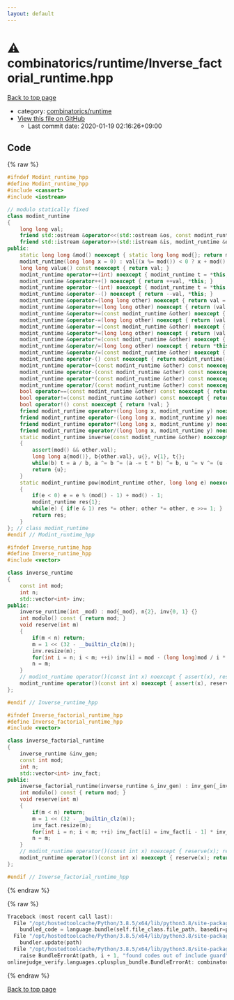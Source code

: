 ```yaml
---
layout: default
---
```


<!-- mathjax config similar to math.stackexchange -->
<script type="text/javascript" async
  src="https://cdnjs.cloudflare.com/ajax/libs/mathjax/2.7.5/MathJax.js?config=TeX-MML-AM_CHTML">
</script>
<script type="text/x-mathjax-config">
  MathJax.Hub.Config({
    TeX: { equationNumbers: { autoNumber: "AMS" }},
    tex2jax: {
      inlineMath: [ ['$','$'] ],
      processEscapes: true
    },
    "HTML-CSS": { matchFontHeight: false },
    displayAlign: "left",
    displayIndent: "2em"
  });
</script>

<script type="text/javascript" src="https://cdnjs.cloudflare.com/ajax/libs/jquery/3.4.1/jquery.min.js"></script>
<script src="https://cdn.jsdelivr.net/npm/jquery-balloon-js@1.1.2/jquery.balloon.min.js" integrity="sha256-ZEYs9VrgAeNuPvs15E39OsyOJaIkXEEt10fzxJ20+2I=" crossorigin="anonymous"></script>
<script type="text/javascript" src="../../../assets/js/copy-button.js"></script>
<link rel="stylesheet" href="../../../assets/css/copy-button.css" />


# :warning: combinatorics/runtime/Inverse_factorial_runtime.hpp

<a href="../../../index.html">Back to top page</a>

* category: <a href="../../../index.html#16433cc04c471e1e6dbf9e346eeaab28">combinatorics/runtime</a>
* <a href="{{ site.github.repository_url }}/blob/master/combinatorics/runtime/Inverse_factorial_runtime.hpp">View this file on GitHub</a>
    - Last commit date: 2020-01-19 02:16:26+09:00




## Code

<a id="unbundled"></a>
{% raw %}
```cpp
#ifndef Modint_runtime_hpp
#define Modint_runtime_hpp
#include <cassert>
#include <iostream>

// modulo statically fixed
class modint_runtime
{
    long long val;
    friend std::ostream &operator<<(std::ostream &os, const modint_runtime &other) noexcept { return os << other.val; }
    friend std::istream &operator>>(std::istream &is, modint_runtime &other) noexcept { long long val; other = modint_runtime((is >> val, val)); return is; }
public:
    static long long &mod() noexcept { static long long mod{}; return mod; }
    modint_runtime(long long x = 0) : val{(x %= mod()) < 0 ? x + mod() : x} {}
    long long value() const noexcept { return val; }
    modint_runtime operator++(int) noexcept { modint_runtime t = *this; return ++val, t; }
    modint_runtime &operator++() noexcept { return ++val, *this; }
    modint_runtime operator--(int) noexcept { modint_runtime t = *this; return --val, t; }
    modint_runtime &operator--() noexcept { return --val, *this; }
    modint_runtime &operator=(long long other) noexcept { return val = (other %= mod()) < 0 ? other + mod() : other, *this; }
    modint_runtime &operator+=(long long other) noexcept { return (val += other % mod()) < mod() ? 0 : val -= mod(), *this; }
    modint_runtime &operator+=(const modint_runtime &other) noexcept { return (val += other.val) < mod() ? 0 : val -= mod(), *this; }
    modint_runtime &operator-=(long long other) noexcept { return (val += mod() - other % mod()) < mod() ? 0 : val -= mod(), *this; }
    modint_runtime &operator-=(const modint_runtime &other) noexcept { return (val += mod() - other.val) < mod() ? 0 : val -= mod(), *this; }
    modint_runtime &operator*=(long long other) noexcept { return (val *= other % mod()) %= mod(), *this; }
    modint_runtime &operator*=(const modint_runtime &other) noexcept { return (val *= other.val) %= mod(), *this; }
    modint_runtime &operator/=(long long other) noexcept { return *this *= inverse(other); }
    modint_runtime &operator/=(const modint_runtime &other) noexcept { return *this *= inverse(other); }
    modint_runtime operator-() const noexcept { return modint_runtime(-val); }
    modint_runtime operator+(const modint_runtime &other) const noexcept { return modint_runtime{*this} += other; }
    modint_runtime operator-(const modint_runtime &other) const noexcept { return modint_runtime{*this} -= other; }
    modint_runtime operator*(const modint_runtime &other) const noexcept { return modint_runtime{*this} *= other; }
    modint_runtime operator/(const modint_runtime &other) const noexcept { return modint_runtime{*this} /= other; }
    bool operator==(const modint_runtime &other) const noexcept { return val == other.val; }
    bool operator!=(const modint_runtime &other) const noexcept { return val != other.val; }
    bool operator!() const noexcept { return !val; }
    friend modint_runtime operator+(long long x, modint_runtime y) noexcept { return {x + y.val}; }
    friend modint_runtime operator-(long long x, modint_runtime y) noexcept { return {x - y.val}; }
    friend modint_runtime operator*(long long x, modint_runtime y) noexcept { return {x % mod() * y.val}; }
    friend modint_runtime operator/(long long x, modint_runtime y) noexcept { return {x % mod() * inverse(y).val}; }
    static modint_runtime inverse(const modint_runtime &other) noexcept
    {
        assert(mod() && other.val);
        long long a{mod()}, b{other.val}, u{}, v{1}, t{};
        while(b) t = a / b, a ^= b ^= (a -= t * b) ^= b, u ^= v ^= (u -= t * v) ^= v;
        return {u};
    }
    static modint_runtime pow(modint_runtime other, long long e) noexcept
    {
        if(e < 0) e = e % (mod() - 1) + mod() - 1;
        modint_runtime res{1};
        while(e) { if(e & 1) res *= other; other *= other, e >>= 1; }
        return res;
    }
}; // class modint_runtime
#endif // Modint_runtime_hpp

#ifndef Inverse_runtime_hpp
#define Inverse_runtime_hpp
#include <vector>

class inverse_runtime
{
    const int mod;
    int n;
    std::vector<int> inv;
public:
    inverse_runtime(int _mod) : mod{_mod}, n{2}, inv{0, 1} {}
    int modulo() const { return mod; }
    void reserve(int m)
    {
        if(m < n) return;
        m = 1 << (32 - __builtin_clz(m));
        inv.resize(m);
        for(int i = n; i < m; ++i) inv[i] = mod - (long long)mod / i * inv[mod % i] % mod;
        n = m;
    }
    // modint_runtime operator()(const int x) noexcept { assert(x), reserve(x); return {inv[x], mod}; }
    modint_runtime operator()(const int x) noexcept { assert(x), reserve(x); return {inv[x]}; }
};

#endif // Inverse_runtime_hpp

#ifndef Inverse_factorial_runtime_hpp
#define Inverse_factorial_runtime_hpp
#include <vector>

class inverse_factorial_runtime
{
    inverse_runtime &inv_gen;
    const int mod;
    int n;
    std::vector<int> inv_fact;
public:
    inverse_factorial_runtime(inverse_runtime &_inv_gen) : inv_gen{_inv_gen}, mod{_inv_gen.modulo()}, n{1}, inv_fact{1} {}
    int modulo() const { return mod; }
    void reserve(int m)
    {
        if(m < n) return;
        m = 1 << (32 - __builtin_clz(m));
        inv_fact.resize(m);
        for(int i = n; i < m; ++i) inv_fact[i] = inv_fact[i - 1] * inv_gen(i).value() % mod;
        n = m;
    }
    // modint_runtime operator()(const int x) noexcept { reserve(x); return {x < 0 ? 0 : inv_fact[x], mod}; }
    modint_runtime operator()(const int x) noexcept { reserve(x); return {x < 0 ? 0 : inv_fact[x]}; }
};

#endif // Inverse_factorial_runtime_hpp
```
{% endraw %}

<a id="bundled"></a>
{% raw %}
```cpp
Traceback (most recent call last):
  File "/opt/hostedtoolcache/Python/3.8.5/x64/lib/python3.8/site-packages/onlinejudge_verify/docs.py", line 349, in write_contents
    bundled_code = language.bundle(self.file_class.file_path, basedir=pathlib.Path.cwd())
  File "/opt/hostedtoolcache/Python/3.8.5/x64/lib/python3.8/site-packages/onlinejudge_verify/languages/cplusplus.py", line 185, in bundle
    bundler.update(path)
  File "/opt/hostedtoolcache/Python/3.8.5/x64/lib/python3.8/site-packages/onlinejudge_verify/languages/cplusplus_bundle.py", line 282, in update
    raise BundleErrorAt(path, i + 1, "found codes out of include guard")
onlinejudge_verify.languages.cplusplus_bundle.BundleErrorAt: combinatorics/runtime/Inverse_factorial_runtime.hpp: line 57: found codes out of include guard

```
{% endraw %}

<a href="../../../index.html">Back to top page</a>

